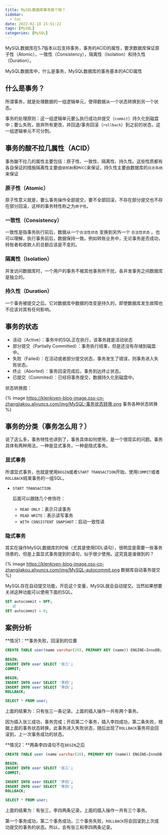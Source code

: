```yaml
---
title: MySQL数据库事务是个啥？
sidebar:
  - toc
date: 2022-02-18 15:51:22
tags: [MySQL]
categories: [MySQL]
---
```


MySQL数据库在5.7版本以后支持事务，事务的ACID的属性，要求数据库保证原子性（Atomic），一致性（Consistency），隔离性（Isolation）和持久性（Duration）。

MySQL数据库中，什么是事务，MySQL数据库的事务基本的ACID属性

<!--more-->

## 什么是事务？

所谓事务，就是处理数据的一组逻辑单元，使得数据从一个状态转换到另一个状态。

事务的处理原则：这一组逻辑单元要么执行成功并提交（`commit`）持久化到磁盘中；要么失败，放弃所有更改，并回退/事务回滚（`rollback`）到之前的状态，这一组逻辑单元不可分割。

## 事务的酸不拉几属性（ACID）

事务酸不拉几的属性主要包括：原子性、一致性、隔离性、持久性。这些性质都有各自保证的措施隔离性主要由`锁机制`和`MVCC`来保证，持久性主要由数据库的`日志系统`来保证

### 原子性（Atomic）

原子性意义就是，要么事务操作全部提交，要不全部回滚，不存在部分提交也不存在部分回滚，这样的事务特性称之为`原子性`。

### 一致性（Consistency）

一致性是指事务执行前后，数据从一个`合法性状态` 变换到另外一个 `合法性状态` 。也可以理解，执行事务前后，数据保持一致。例如转账业务中，无论事务是否成功，转账者和收款人的总额应该是不变的。

### 隔离性（Isolation）

并发访问数据库时，一个用户的事务不被其他事务所干扰，各并发事务之间数据库是独立的。

### 持久性（Duration）

 一个事务被提交之后。它对数据库中数据的改变是持久的，即使数据库发生故障也不应该对其有任何影响。

## 事务的状态

- 活动（Active）：事务中的SQL正在执行，该事务就是活动状态
- 部分提交（Partially Committed）：事务执行结束，但是还没有存储到磁盘中。
- 失败（Failed）：在活动或者部分提交状态，事务发生了错误，则事务进入失败状态。
- 终止（Aborted）：事务回滚完成后，事务到达终止状态。
- 已提交（Commited）：已经将事务提交，数据持久化到磁盘中。

状态转换图：

{% image https://klenkiven-blog-image.oss-cn-zhangjiakou.aliyuncs.com/img/MySQL-事务状态转换.png 事务各种状态转换 %}

## 事务的分类（事务怎么用？）

说了这么多，事务特性也讲到了，事务具体如何使用，是一个很现实的问题。事务具体有两种用法，一种是显式事务，一种是隐式事务。

### 显式事务

所谓显式事务，也就是使用`BEGIN`或者`START TRANSACTION`开始，使用`COMMIT`或者`ROLLBACK`结束事务的一组SQL。

- `START TRANSACTION`
  
  后面可以跟随几个修饰符：
  - `READ ONLY`：表示只读事务
  - `READ WRITE`：表示读写事务
  - `WITH CONSISTENT SNAPSHOT`：启动一致性读

### 隐式事务

其实在操作MySQL数据库的时候（尤其是使用DDL语句），很明显是需要一些事务场景的，但是上面显式事务提到的语句，似乎很少使用。这究竟是谁做到的？

{% image https://klenkiven-blog-image.oss-cn-zhangjiakou.aliyuncs.com/img/MySQL-autocommit.png 数据库自动事务提交 %}

MySQL存在自动提交功能，开启这个变量，MySQL就会自动提交。当然如果想要关闭这种功能可以使用下面的SQL。

```SQL 关闭自动提交
SET autocommit = OFF;
-- 或
SET autocommit = 0;
```

## 案例分析

**情况1：**事务失败，回滚到的位置
   
```SQL BEGIN事务提交
CREATE TABLE user(name varchar(20), PRIMARY KEY (name)) ENGINE=InnoDB;
   
BEGIN; 
INSERT INTO user SELECT '张三'; 
COMMIT; 

BEGIN; 
INSERT INTO user SELECT '李四'; 
INSERT INTO user SELECT '李四'; 
ROLLBACK; 

SELECT * FROM user;
```
上面的结果为：只有张三一条记录。上面的插入操作一共有两个事务。
  
因为插入张三成功，事务完成；开启第二个事务，插入李四成功，第二条失败，根据上面的事务状态转换，此事务进入失败状态，随后出现了`ROLLBACK`事务将会回滚到，上一次事务成功的状态。

**情况2：**两条李四语句不在`BEGIN`之后

```SQL 情况2
CREATE TABLE user (name varchar(20), PRIMARY KEY (name)) ENGINE=InnoDB; 

BEGIN; 
INSERT INTO user SELECT '张三'; 
COMMIT; 

INSERT INTO user SELECT '李四'; 
INSERT INTO user SELECT '李四'; 
ROLLBACK;

SELECT * FROM user;
```
上面的结果为：有张三，李四两条记录。上面的插入操作一共有三个事务。

第一个事务成功，第二个事务成功，三个事务失败，`ROLLBACK`将会回滚到上次成功提交的事务的状态。所以，会有张三和李四两条记录。
